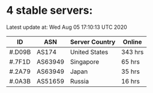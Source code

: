 # 4 stable servers:

Latest update at: Wed Aug 05 17:10:13 UTC 2020

| ID | ASN | Server Country | Online |
| -- | --- | -------------- | ------ |
| #.D09B | AS174 | United States | 343 hrs |
| #.7F1D | AS63949 | Singapore | 65 hrs |
| #.2A79 | AS63949 | Japan | 35 hrs |
| #.0A3B | AS51659 | Russia | 16 hrs |

